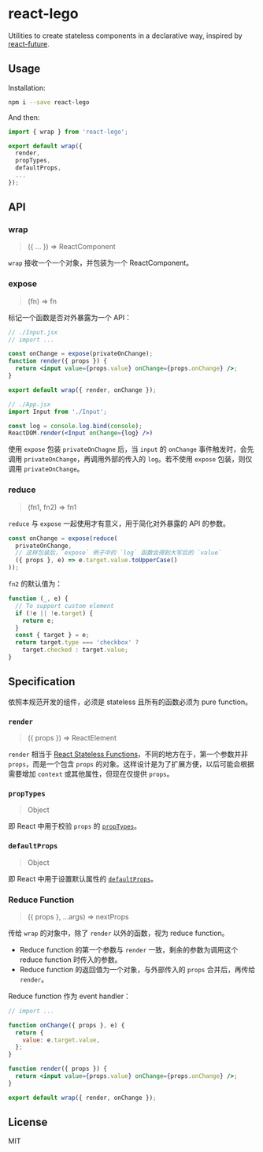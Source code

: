 # react-lego

Utilities to create stateless components in a declarative way, inspired by [react-future](https://github.com/reactjs/react-future/blob/master/09%20-%20Reduce%20State/01%20-%20Declarative%20Component%20Module.js).

## Usage

Installation:

```bash
npm i --save react-lego
```

And then:

```jsx
import { wrap } from 'react-lego';

export default wrap({
  render,
  propTypes,
  defaultProps,
  ...
});
```

## API

### wrap

> ({ ... }) => ReactComponent

`wrap` 接收一个一个对象，并包装为一个 ReactComponent。

### expose

> (fn) => fn

标记一个函数是否对外暴露为一个 API：

```jsx
// ./Input.jsx
// import ...

const onChange = expose(privateOnChange);
function render({ props }) {
  return <input value={props.value} onChange={props.onChange} />;
}

export default wrap({ render, onChange });

// ./App.jsx
import Input from './Input';

const log = console.log.bind(console);
ReactDOM.render(<Input onChange={log} />)
```

使用 `expose` 包装 `privateOnChagne` 后，当 `input` 的 `onChange` 事件触发时，会先调用 `privateOnChange`，再调用外部的传入的 `log`。若不使用 `expose` 包装，则仅调用 `privateOnChange`。

### reduce

> (fn1, fn2) => fn1

`reduce` 与 `expose` 一起使用才有意义，用于简化对外暴露的 API 的参数。

```jsx
const onChange = expose(reduce(
  privateOnChange,
  // 这样包装后，`expose` 例子中的 `log` 函数会得到大写后的 `value`
  ({ props }, e) => e.target.value.toUpperCase()
));
```

`fn2` 的默认值为：

```js
function (_, e) {
  // To support custom element
  if (!e || !e.target) {
    return e;
  }
  const { target } = e;
  return target.type === 'checkbox' ?
    target.checked : target.value;
}
```

## Specification

依照本规范开发的组件，必须是 stateless 且所有的函数必须为 pure function。

### `render`

> ({ props }) => ReactElement

`render` 相当于 [React Stateless Functions](https://facebook.github.io/react/docs/reusable-components.html#stateless-functions)，不同的地方在于，第一个参数并非 `props`，而是一个包含 `props` 的对象。这样设计是为了扩展方便，以后可能会根据需要增加 `context` 或其他属性，但现在仅提供 `props`。

### `propTypes`

> Object

即 React 中用于校验 `props` 的 [`propTypes`](https://facebook.github.io/react/docs/reusable-components.html#prop-validation)。

### `defaultProps`

> Object

即 React 中用于设置默认属性的 [`defaultProps`](https://facebook.github.io/react/docs/reusable-components.html#default-prop-values)。

### Reduce Function

> ({ props }, ...args) => nextProps

传给 `wrap` 的对象中，除了 `render` 以外的函数，视为 reduce function。

* Reduce function 的第一个参数与 `render` 一致，剩余的参数为调用这个 reduce function 时传入的参数。
* Reduce function 的返回值为一个对象，与外部传入的 `props` 合并后，再传给 `render`。

Reduce function 作为 event handler：

```jsx
// import ...

function onChange({ props }, e) {
  return {
    value: e.target.value,
  };
}

function render({ props }) {
  return <input value={props.value} onChange={props.onChange} />;
}

export default wrap({ render, onChange });
```

## License

MIT
